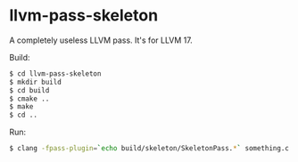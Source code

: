 # llvm-pass-skeleton

A completely useless LLVM pass.
It's for LLVM 17.

Build:
```bash
$ cd llvm-pass-skeleton
$ mkdir build
$ cd build
$ cmake ..
$ make
$ cd ..
```

Run:
```bash
$ clang -fpass-plugin=`echo build/skeleton/SkeletonPass.*` something.c
```

